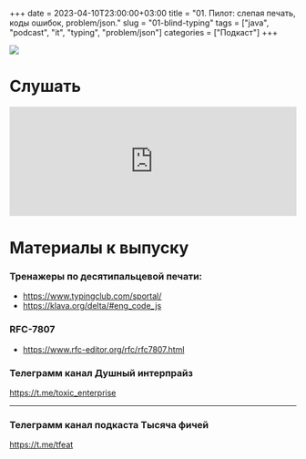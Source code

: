 +++
date = 2023-04-10T23:00:00+03:00
title = "01. Пилот: слепая печать, коды ошибок, problem/json."
slug = "01-blind-typing"
tags = ["java", "podcast", "it", "typing", "problem/json"]
categories = ["Подкаст"]
+++

![](/images/01_image.png)

# Слушать

<iframe 
title="Embed Player" 
src="https://play.libsyn.com/embed/episode/id/24556134/height/192/theme/modern/size/large/thumbnail/yes/custom-color/212121/time-start/00:00:00/hide-playlist/yes/hide-subscribe/yes/hide-share/yes/download/yes" 
height="192" 
width="100%" 
scrolling="no" 
allowfullscreen="" 
webkitallowfullscreen="true" 
mozallowfullscreen="true" 
oallowfullscreen="true" 
msallowfullscreen="true" 
style="border: none;">
</iframe>

# Материалы к выпуску


### Тренажеры по десятипальцевой печати:

- https://www.typingclub.com/sportal/
- https://klava.org/delta/#eng_code_js

### RFC-7807

- https://www.rfc-editor.org/rfc/rfc7807.html


### Телеграмм канал Душный интерпрайз

https://t.me/toxic_enterprise


___

### Телеграмм канал подкаста Тысяча фичей

https://t.me/tfeat

